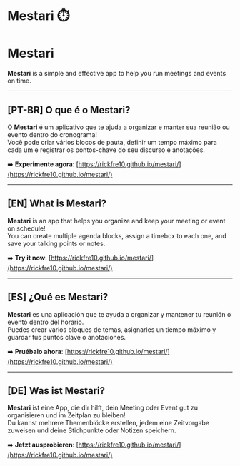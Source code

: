 # Mestari ⏱️

# Mestari

**Mestari** is a simple and effective app to help you run meetings and events on time.

---

## [PT-BR] O que é o Mestari?

O **Mestari** é um aplicativo que te ajuda a organizar e manter sua reunião ou evento dentro do cronograma!  
Você pode criar vários blocos de pauta, definir um tempo máximo para cada um e registrar os pontos-chave do seu discurso e anotações.

➡️ **Experimente agora**: [https://rickfre10.github.io/mestari/](https://rickfre10.github.io/mestari/)

---

## [EN] What is Mestari?

**Mestari** is an app that helps you organize and keep your meeting or event on schedule!  
You can create multiple agenda blocks, assign a timebox to each one, and save your talking points or notes.

➡️ **Try it now**: [https://rickfre10.github.io/mestari/](https://rickfre10.github.io/mestari/)

---

## [ES] ¿Qué es Mestari?

**Mestari** es una aplicación que te ayuda a organizar y mantener tu reunión o evento dentro del horario.  
Puedes crear varios bloques de temas, asignarles un tiempo máximo y guardar tus puntos clave o anotaciones.

➡️ **Pruébalo ahora**: [https://rickfre10.github.io/mestari/](https://rickfre10.github.io/mestari/)

---

## [DE] Was ist Mestari?

**Mestari** ist eine App, die dir hilft, dein Meeting oder Event gut zu organisieren und im Zeitplan zu bleiben!  
Du kannst mehrere Themenblöcke erstellen, jedem eine Zeitvorgabe zuweisen und deine Stichpunkte oder Notizen speichern.

➡️ **Jetzt ausprobieren**: [https://rickfre10.github.io/mestari/](https://rickfre10.github.io/mestari/)